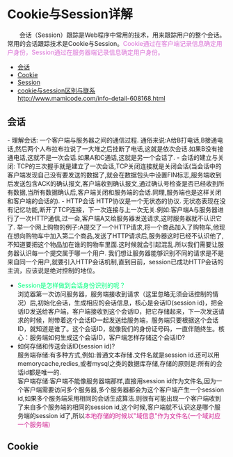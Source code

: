 # Cookie与Session详解  
&emsp;&emsp;会话（Session）跟踪是Web程序中常用的技术，用来跟踪用户的整个会话。常用的会话跟踪技术是Cookie与Session。<font color=Orchid >Cookie通过在客户端记录信息确定用户身份，Session通过在服务器端记录信息确定用户身份。</font>  
* [会话](#1)
* [Cookie](#2)
* [Session](#3)
* [cookie与session区别与联系](#4)  
http://www.mamicode.com/info-detail-608168.html
<h2 id="1">会话</h2>
- 理解会话:  
一个客户端与服务器之间的通信过程.  
通俗来说:A给B打电话,B接通电话,然后两个人布拉布拉说了一大堆之后挂断了电话,这就是依次会话.如果B没有接通电话,这就不是一次会话.如果A和C通话,这就是另一个会话了.
- 会话的建立与关闭:  
TCP的三次握手就是建立了一次会话,TCP关闭连接就是关闭会话(当会话中的客户端发现自己没有要发送的数据了,就会在数据包头中设置FIN标志,服务端收到后发送包含ACK的确认报文,客户端收到确认报文,通过确认号检查是否已经收到所有数据,当所有数据确认后,客户端关闭和服务端的会话.同理,服务端也是这样关闭和客户端的会话的).    
- HTTP会话  
HTTP协议是一个无状态的协议.  
无状态表现在没有记忆功能,断开了TCP连接，下一次连接与上一次无关.例如:客户端A与服务器进行了一次HTTP通信,过一会,客户端A又给服务器发送请求,这时服务器就不认识它了.
举一个网上购物的例子:A提交了一个HTTP请求,将一个商品加入了购物车,他现在想向购物车中加入第二个商品,发送了HTTP请求后,服务器这时已经不认识他了,不知道要把这个物品加在谁的购物车里面.这时候就会引起混乱.所以我们需要让服务器认识每一个提交属于哪一个用户.  
我们想让服务器能够识别不同的请求是不是来自同一个用户,就要引入HTTP会话机制,直到目前，session已成功HTTP会话的主流，应该说是绝对控制的地位。 

- <font color = SpringGreen >Session是怎样做到会话身份识别的呢？</font>   
浏览器第一次访问服务器，服务端接收到请求（这里忽略无须会话控制的情况）后,初始化会话，生成相应的会话信息，核心是会话ID(session id)，把会话ID发送给客户端，客户端接收到这个会话ID，把它存储起来，下一次发送请求的时候，附带着这个会话ID一起发送给服务端，服务端只要根据这个会话ID，就知道是谁了。这个会话ID，就像我们的身份证号码，一直伴随终生。核心：服务端如何生成这个会话ID，客户端怎样存储这个会话ID?
- 如何存储和传送会话ID(session id)?  
服务端存储:有多种方式,例如:普通文本存储.文件名就是session id.还可以用memorycache,redies,或者mysql之类的数据库存储,存储的原则是:所有的会话id都是唯一的.  
客户端存储:客户端不能像服务器端那样,直接用session id作为文件名,因为一个客户端需要访问多个服务器,多个服务器都会为这个客户端产生一个session id,如果多个服务端采用相同的会话生成算法.则很有可能出现一个客户端收到了来自多个服务端的相同的session id,这个时候,客户端就不认识这是哪个服务端的session id了,所以<font color=VioletRed>本地存储的时候以"域信息"作为文件名(一个域对应一个服务端)</font>

<h2 id="2">Cookie</h2>  




